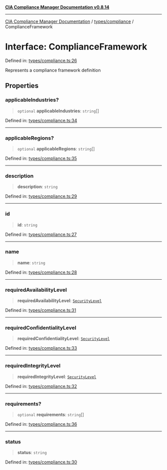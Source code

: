 [**CIA Compliance Manager Documentation v0.8.14**](../../../README.md)

***

[CIA Compliance Manager Documentation](../../../modules.md) / [types/compliance](../README.md) / ComplianceFramework

# Interface: ComplianceFramework

Defined in: [types/compliance.ts:26](https://github.com/Hack23/cia-compliance-manager/blob/257dd569f432a46611a1746c832a7e3d29232229/src/types/compliance.ts#L26)

Represents a compliance framework definition

## Properties

### applicableIndustries?

> `optional` **applicableIndustries**: `string`[]

Defined in: [types/compliance.ts:34](https://github.com/Hack23/cia-compliance-manager/blob/257dd569f432a46611a1746c832a7e3d29232229/src/types/compliance.ts#L34)

***

### applicableRegions?

> `optional` **applicableRegions**: `string`[]

Defined in: [types/compliance.ts:35](https://github.com/Hack23/cia-compliance-manager/blob/257dd569f432a46611a1746c832a7e3d29232229/src/types/compliance.ts#L35)

***

### description

> **description**: `string`

Defined in: [types/compliance.ts:29](https://github.com/Hack23/cia-compliance-manager/blob/257dd569f432a46611a1746c832a7e3d29232229/src/types/compliance.ts#L29)

***

### id

> **id**: `string`

Defined in: [types/compliance.ts:27](https://github.com/Hack23/cia-compliance-manager/blob/257dd569f432a46611a1746c832a7e3d29232229/src/types/compliance.ts#L27)

***

### name

> **name**: `string`

Defined in: [types/compliance.ts:28](https://github.com/Hack23/cia-compliance-manager/blob/257dd569f432a46611a1746c832a7e3d29232229/src/types/compliance.ts#L28)

***

### requiredAvailabilityLevel

> **requiredAvailabilityLevel**: [`SecurityLevel`](../../cia/type-aliases/SecurityLevel.md)

Defined in: [types/compliance.ts:31](https://github.com/Hack23/cia-compliance-manager/blob/257dd569f432a46611a1746c832a7e3d29232229/src/types/compliance.ts#L31)

***

### requiredConfidentialityLevel

> **requiredConfidentialityLevel**: [`SecurityLevel`](../../cia/type-aliases/SecurityLevel.md)

Defined in: [types/compliance.ts:33](https://github.com/Hack23/cia-compliance-manager/blob/257dd569f432a46611a1746c832a7e3d29232229/src/types/compliance.ts#L33)

***

### requiredIntegrityLevel

> **requiredIntegrityLevel**: [`SecurityLevel`](../../cia/type-aliases/SecurityLevel.md)

Defined in: [types/compliance.ts:32](https://github.com/Hack23/cia-compliance-manager/blob/257dd569f432a46611a1746c832a7e3d29232229/src/types/compliance.ts#L32)

***

### requirements?

> `optional` **requirements**: `string`[]

Defined in: [types/compliance.ts:36](https://github.com/Hack23/cia-compliance-manager/blob/257dd569f432a46611a1746c832a7e3d29232229/src/types/compliance.ts#L36)

***

### status

> **status**: `string`

Defined in: [types/compliance.ts:30](https://github.com/Hack23/cia-compliance-manager/blob/257dd569f432a46611a1746c832a7e3d29232229/src/types/compliance.ts#L30)

